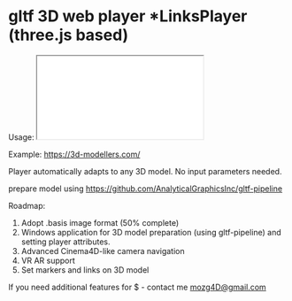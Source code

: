 # gltf 3D web player *LinksPlayer (three.js based)

Usage: <iframe src="LinksPlayer.htm?id=1" allowfullscreen></iframe>

Example: https://3d-modellers.com/

Player automatically adapts to any 3D model. No input parameters needed.

prepare model using https://github.com/AnalyticalGraphicsInc/gltf-pipeline

Roadmap:
1. Adopt .basis image format (50% complete)
2. Windows application for 3D model preparation (using gltf-pipeline) and setting player attributes.
3. Advanced Cinema4D-like camera navigation
4. VR AR support
5. Set markers and links on 3D model

If you need additional features for $ - contact me mozg4D@gmail.com
